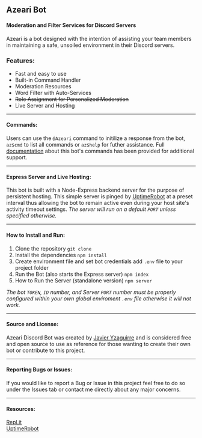 ## Azeari Bot
#### Moderation and Filter Services for Discord Servers
Azeari is a bot designed with the intention of assisting your team members in maintaining a safe, unsoiled environment in their Discord servers. 
### **Features:**
* Fast and easy to use
* Built-in Command Handler
* Moderation Resources 
* Word Filter with Auto-Services
* ~~Role Assignment for Personalized Moderation~~
* Live Server and Hosting
___
#### **Commands:**
Users can use the `@Azeari` command to initilize a response from the bot,  `az$cmd` to list all commands or `az$help` for futher assistance. Full [documentation](/commands/command.md) about this bot's commands has been provided for additional support.  
___
#### **Express Server and Live Hosting:**
This bot is built with a Node-Express backend server for the purpose of persistent hosting. This simple server is pinged by [UptimeRobot](https://uptimerobot.com) at a preset interval thus allowing the bot to remain active even during your host site's activity timeout settings. 
*The server will run on a default `PORT` unless specified otherwise.*
___
#### **How to Install and Run:**
1. Clone the repository
`git clone` 
2. Install the dependencies
`npm install` 
3. Create environment file and set bot credentials
 add `.env` file to your project folder
4. Run the Bot (also starts the Express server)
`npm index`
5. How to Run the Server (standalone version)
`npm server`

*The bot `TOKEN`, `ID` number, and Server `PORT` number must be properly configured within your own global enviroment `.env` file otherwise it will not work.*
___
#### **Source and License:**
Azeari Discord Bot was created by [Javier Yzaguirre](https://github.com/inglorious-ratbastard) and is considered free and open source to use as reference for those wanting to create their own bot or contribute to this project. 
___
#### **Reporting Bugs or Issues:**
If you would like to report a Bug or Issue in this project feel free to do so under the Issues tab or contact me directly about any major concerns. 
___
#### **Resources:**
[Repl.it](https://repl.it/)<br>
[UptimeRobot](https://uptimerobot.com/)
